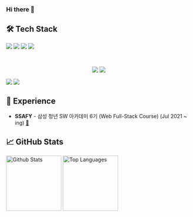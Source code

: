 ### Hi there 👋

## 🛠 Tech Stack

<p align="left">
<img src="https://img.shields.io/badge/JAVA-007396?style=for-the-badge&logo=Java&logoColor=white">
<img src="https://img.shields.io/badge/Spring Boot-6DB33F?style=for-the-badge&logo=Spring Boot&logoColor=white">
<img src="https://img.shields.io/badge/Hibernate-59666C?style=for-the-badge&logo=Hibernate&logoColor=white">
<img src="https://img.shields.io/badge/QueryDSL-2D333B?style=for-the-badge&logo=QueryDSL&logoColor=white">
 </p>
 
<br/>

<p align="center">
<img src="https://img.shields.io/badge/Amazon AWS-232F3E?style=for-the-badge&logo=Amazon AWS&logoColor=white">
  <img src="https://img.shields.io/badge/Amazon S3-569A31?style=for-the-badge&logo=Amazon S3&logoColor=white">  
</p>
  

<p align="left">
<img src="https://img.shields.io/badge/Vue.js-4FC08D?style=for-the-badge&logo=Vue.js&logoColor=white">
<img src="https://img.shields.io/badge/Vuex-34495e?style=for-the-badge&logo=Vue.js&logoColor=white">
</p>



## 💫 Experience

- **SSAFY** - 삼성 청년 SW 아카데미 6기 (Web Full-Stack Course) (Jul 2021 ~ ing) [:link:](https://www.ssafy.com/ksp/jsp/swp/swpMain.jsp)
## :chart_with_upwards_trend: GitHub Stats
<p align="left">
  <img src="https://github-readme-stats.vercel.app/api?username=jhj0602&show_icons=true&count_private=true&theme=react&hide_border=true&bg_color=0d1017" alt="Github Stats" height="150px" />
  <img src="https://github-readme-stats.vercel.app/api/top-langs/?username=jhj0602&hide_border=true&layout=compact&theme=react&bg_color=0d1017" alt="Top Languages" height="150px" />
</p>



